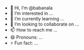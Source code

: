 - 👋 Hi, I’m @babanala
- 👀 I’m interested in ...
- 🌱 I’m currently learning ...
- 💞️ I’m looking to collaborate on ...
- 📫 How to reach me ...
- 😄 Pronouns: ...
- ⚡ Fun fact: ...

<!---
babanala is a ✨ special ✨ repository because its `README.md` (this file) appears on your GitHub profile.
You can click the Preview link to take a look at your changes.
--->
